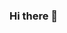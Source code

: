 ### Hi there 👋

<!--
**Jasminethecreator/Jasminethecreator** is a ✨ _special_ ✨ repository because its `README.md` (this file) appears on your GitHub profile.

[![JavaScript](https://img.shields.io/badge/--F7DF1E?logo=javascript&logoColor=000)](https://www.javascript.com/)
